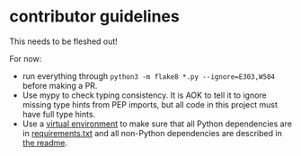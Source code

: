 # contributor guidelines

This needs to be fleshed out!

For now:

* run everything through `python3 -m flake8 *.py --ignore=E303,W504` before making a PR.
* Use mypy to check typing consistency.  It is AOK to tell it to ignore missing type hints from PEP imports, but all code in this project must have full type hints.
* Use a [virtual environment](https://docs.python.org/3/library/venv.html) to make sure that all Python dependencies are in [requirements.txt](requirements.txt) and all non-Python dependencies are described in [the readme](README.md).
